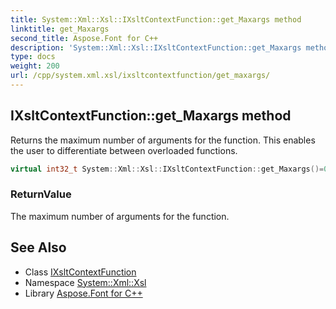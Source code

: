 ```yaml
---
title: System::Xml::Xsl::IXsltContextFunction::get_Maxargs method
linktitle: get_Maxargs
second_title: Aspose.Font for C++
description: 'System::Xml::Xsl::IXsltContextFunction::get_Maxargs method. Returns the maximum number of arguments for the function. This enables the user to differentiate between overloaded functions in C++.'
type: docs
weight: 200
url: /cpp/system.xml.xsl/ixsltcontextfunction/get_maxargs/
---
```

## IXsltContextFunction::get_Maxargs method


Returns the maximum number of arguments for the function. This enables the user to differentiate between overloaded functions.

```cpp
virtual int32_t System::Xml::Xsl::IXsltContextFunction::get_Maxargs()=0
```


### ReturnValue

The maximum number of arguments for the function.

## See Also

* Class [IXsltContextFunction](../)
* Namespace [System::Xml::Xsl](../../)
* Library [Aspose.Font for C++](../../../)

